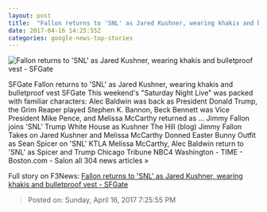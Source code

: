 ```yaml
---
layout: post
title:  "Fallon returns to 'SNL' as Jared Kushner, wearing khakis and bulletproof vest - SFGate"
date: 2017-04-16 14:25:55Z
categories: google-news-top-stories
---
```


![Fallon returns to 'SNL' as Jared Kushner, wearing khakis and bulletproof vest - SFGate](http://ww4.hdnux.com/photos/60/43/52/12728995/3/rawImage.png)

SFGate Fallon returns to 'SNL' as Jared Kushner, wearing khakis and bulletproof vest SFGate This weekend's "Saturday Night Live" was packed with familiar characters: Alec Baldwin was back as President Donald Trump, the Grim Reaper played Stephen K. Bannon, Beck Bennett was Vice President Mike Pence, and Melissa McCarthy returned as ... Jimmy Fallon joins 'SNL' Trump White House as Kushner The Hill (blog) Jimmy Fallon Takes on Jared Kushner and Melissa McCarthy Donned Easter Bunny Outfit as Sean Spicer on 'SNL' KTLA Melissa McCarthy, Alec Baldwin return to 'SNL' as Spicer and Trump Chicago Tribune NBC4 Washington - TIME - Boston.com - Salon all 304 news articles »


Full story on F3News: [Fallon returns to 'SNL' as Jared Kushner, wearing khakis and bulletproof vest - SFGate](http://www.f3nws.com/n/GVRKnD)

> Posted on: Sunday, April 16, 2017 7:25:55 PM
